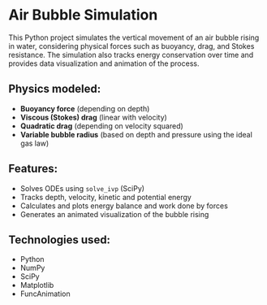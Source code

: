 # Air Bubble Simulation

This Python project simulates the vertical movement of an air bubble rising in water, considering physical forces such as buoyancy, drag, and Stokes resistance. The simulation also tracks energy conservation over time and provides data visualization and animation of the process.

## Physics modeled:
- **Buoyancy force** (depending on depth)
- **Viscous (Stokes) drag** (linear with velocity)
- **Quadratic drag** (depending on velocity squared)
- **Variable bubble radius** (based on depth and pressure using the ideal gas law)

## Features:
- Solves ODEs using `solve_ivp` (SciPy)
- Tracks depth, velocity, kinetic and potential energy
- Calculates and plots energy balance and work done by forces
- Generates an animated visualization of the bubble rising

## Technologies used:
- Python
- NumPy
- SciPy
- Matplotlib
- FuncAnimation


